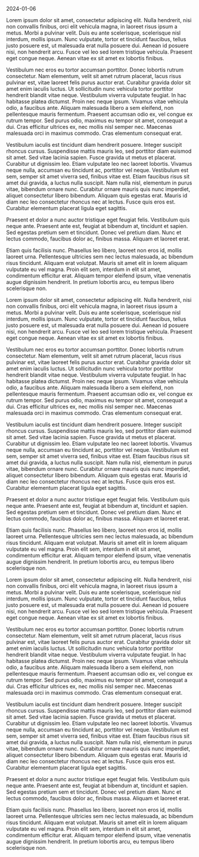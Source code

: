 2024-01-06

Lorem ipsum dolor sit amet, consectetur adipiscing elit. Nulla hendrerit, nisi non convallis finibus, orci elit vehicula magna, in laoreet risus ipsum a metus. Morbi a pulvinar velit. Duis eu ante scelerisque, scelerisque nisl interdum, mollis ipsum. Nunc vulputate, tortor et tincidunt faucibus, tellus justo posuere est, ut malesuada erat nulla posuere dui. Aenean id posuere nisi, non hendrerit arcu. Fusce vel leo sed lorem tristique vehicula. Praesent eget congue neque. Aenean vitae ex sit amet ex lobortis finibus.

Vestibulum nec eros eu tortor accumsan porttitor. Donec lobortis rutrum consectetur. Nam elementum, velit sit amet rutrum placerat, lacus risus pulvinar est, vitae laoreet felis purus auctor erat. Curabitur gravida dolor sit amet enim iaculis luctus. Ut sollicitudin nunc vehicula tortor porttitor hendrerit blandit vitae neque. Vestibulum viverra vulputate feugiat. In hac habitasse platea dictumst. Proin nec neque ipsum. Vivamus vitae vehicula odio, a faucibus ante. Aliquam malesuada libero a sem eleifend, non pellentesque mauris fermentum. Praesent accumsan odio ex, vel congue ex rutrum tempor. Sed purus odio, maximus eu tempor sit amet, consequat a dui. Cras efficitur ultrices ex, nec mollis nisl semper nec. Maecenas malesuada orci in maximus commodo. Cras elementum consequat erat.

Vestibulum iaculis est tincidunt diam hendrerit posuere. Integer suscipit rhoncus cursus. Suspendisse mattis mauris leo, sed porttitor diam euismod sit amet. Sed vitae lacinia sapien. Fusce gravida ut metus et placerat. Curabitur ut dignissim leo. Etiam vulputate leo nec laoreet lobortis. Vivamus neque nulla, accumsan eu tincidunt ac, porttitor vel neque. Vestibulum est sem, semper sit amet viverra sed, finibus vitae est. Etiam faucibus risus sit amet dui gravida, a luctus nulla suscipit. Nam nulla nisl, elementum in purus vitae, bibendum ornare nunc. Curabitur ornare mauris quis nunc imperdiet, aliquet consectetur libero bibendum. Aliquam quis egestas erat. Mauris id diam nec leo consectetur rhoncus nec at lectus. Fusce quis eros est. Curabitur elementum placerat ligula eget sagittis.

Praesent et dolor a nunc auctor tristique eget feugiat felis. Vestibulum quis neque ante. Praesent ante est, feugiat at bibendum at, tincidunt et sapien. Sed egestas pretium sem et tincidunt. Donec vel pretium diam. Nunc et lectus commodo, faucibus dolor ac, finibus massa. Aliquam et laoreet erat.

Etiam quis facilisis nunc. Phasellus leo libero, laoreet non eros id, mollis laoreet urna. Pellentesque ultricies sem nec lectus malesuada, ac bibendum risus tincidunt. Aliquam erat volutpat. Mauris sit amet elit in lorem aliquam vulputate eu vel magna. Proin elit sem, interdum in elit sit amet, condimentum efficitur erat. Aliquam tempor eleifend ipsum, vitae venenatis augue dignissim hendrerit. In pretium lobortis arcu, eu tempus libero scelerisque non. 

Lorem ipsum dolor sit amet, consectetur adipiscing elit. Nulla hendrerit, nisi non convallis finibus, orci elit vehicula magna, in laoreet risus ipsum a metus. Morbi a pulvinar velit. Duis eu ante scelerisque, scelerisque nisl interdum, mollis ipsum. Nunc vulputate, tortor et tincidunt faucibus, tellus justo posuere est, ut malesuada erat nulla posuere dui. Aenean id posuere nisi, non hendrerit arcu. Fusce vel leo sed lorem tristique vehicula. Praesent eget congue neque. Aenean vitae ex sit amet ex lobortis finibus.

Vestibulum nec eros eu tortor accumsan porttitor. Donec lobortis rutrum consectetur. Nam elementum, velit sit amet rutrum placerat, lacus risus pulvinar est, vitae laoreet felis purus auctor erat. Curabitur gravida dolor sit amet enim iaculis luctus. Ut sollicitudin nunc vehicula tortor porttitor hendrerit blandit vitae neque. Vestibulum viverra vulputate feugiat. In hac habitasse platea dictumst. Proin nec neque ipsum. Vivamus vitae vehicula odio, a faucibus ante. Aliquam malesuada libero a sem eleifend, non pellentesque mauris fermentum. Praesent accumsan odio ex, vel congue ex rutrum tempor. Sed purus odio, maximus eu tempor sit amet, consequat a dui. Cras efficitur ultrices ex, nec mollis nisl semper nec. Maecenas malesuada orci in maximus commodo. Cras elementum consequat erat.

Vestibulum iaculis est tincidunt diam hendrerit posuere. Integer suscipit rhoncus cursus. Suspendisse mattis mauris leo, sed porttitor diam euismod sit amet. Sed vitae lacinia sapien. Fusce gravida ut metus et placerat. Curabitur ut dignissim leo. Etiam vulputate leo nec laoreet lobortis. Vivamus neque nulla, accumsan eu tincidunt ac, porttitor vel neque. Vestibulum est sem, semper sit amet viverra sed, finibus vitae est. Etiam faucibus risus sit amet dui gravida, a luctus nulla suscipit. Nam nulla nisl, elementum in purus vitae, bibendum ornare nunc. Curabitur ornare mauris quis nunc imperdiet, aliquet consectetur libero bibendum. Aliquam quis egestas erat. Mauris id diam nec leo consectetur rhoncus nec at lectus. Fusce quis eros est. Curabitur elementum placerat ligula eget sagittis.

Praesent et dolor a nunc auctor tristique eget feugiat felis. Vestibulum quis neque ante. Praesent ante est, feugiat at bibendum at, tincidunt et sapien. Sed egestas pretium sem et tincidunt. Donec vel pretium diam. Nunc et lectus commodo, faucibus dolor ac, finibus massa. Aliquam et laoreet erat.

Etiam quis facilisis nunc. Phasellus leo libero, laoreet non eros id, mollis laoreet urna. Pellentesque ultricies sem nec lectus malesuada, ac bibendum risus tincidunt. Aliquam erat volutpat. Mauris sit amet elit in lorem aliquam vulputate eu vel magna. Proin elit sem, interdum in elit sit amet, condimentum efficitur erat. Aliquam tempor eleifend ipsum, vitae venenatis augue dignissim hendrerit. In pretium lobortis arcu, eu tempus libero scelerisque non. 



Lorem ipsum dolor sit amet, consectetur adipiscing elit. Nulla hendrerit, nisi non convallis finibus, orci elit vehicula magna, in laoreet risus ipsum a metus. Morbi a pulvinar velit. Duis eu ante scelerisque, scelerisque nisl interdum, mollis ipsum. Nunc vulputate, tortor et tincidunt faucibus, tellus justo posuere est, ut malesuada erat nulla posuere dui. Aenean id posuere nisi, non hendrerit arcu. Fusce vel leo sed lorem tristique vehicula. Praesent eget congue neque. Aenean vitae ex sit amet ex lobortis finibus.

Vestibulum nec eros eu tortor accumsan porttitor. Donec lobortis rutrum consectetur. Nam elementum, velit sit amet rutrum placerat, lacus risus pulvinar est, vitae laoreet felis purus auctor erat. Curabitur gravida dolor sit amet enim iaculis luctus. Ut sollicitudin nunc vehicula tortor porttitor hendrerit blandit vitae neque. Vestibulum viverra vulputate feugiat. In hac habitasse platea dictumst. Proin nec neque ipsum. Vivamus vitae vehicula odio, a faucibus ante. Aliquam malesuada libero a sem eleifend, non pellentesque mauris fermentum. Praesent accumsan odio ex, vel congue ex rutrum tempor. Sed purus odio, maximus eu tempor sit amet, consequat a dui. Cras efficitur ultrices ex, nec mollis nisl semper nec. Maecenas malesuada orci in maximus commodo. Cras elementum consequat erat.

Vestibulum iaculis est tincidunt diam hendrerit posuere. Integer suscipit rhoncus cursus. Suspendisse mattis mauris leo, sed porttitor diam euismod sit amet. Sed vitae lacinia sapien. Fusce gravida ut metus et placerat. Curabitur ut dignissim leo. Etiam vulputate leo nec laoreet lobortis. Vivamus neque nulla, accumsan eu tincidunt ac, porttitor vel neque. Vestibulum est sem, semper sit amet viverra sed, finibus vitae est. Etiam faucibus risus sit amet dui gravida, a luctus nulla suscipit. Nam nulla nisl, elementum in purus vitae, bibendum ornare nunc. Curabitur ornare mauris quis nunc imperdiet, aliquet consectetur libero bibendum. Aliquam quis egestas erat. Mauris id diam nec leo consectetur rhoncus nec at lectus. Fusce quis eros est. Curabitur elementum placerat ligula eget sagittis.

Praesent et dolor a nunc auctor tristique eget feugiat felis. Vestibulum quis neque ante. Praesent ante est, feugiat at bibendum at, tincidunt et sapien. Sed egestas pretium sem et tincidunt. Donec vel pretium diam. Nunc et lectus commodo, faucibus dolor ac, finibus massa. Aliquam et laoreet erat.

Etiam quis facilisis nunc. Phasellus leo libero, laoreet non eros id, mollis laoreet urna. Pellentesque ultricies sem nec lectus malesuada, ac bibendum risus tincidunt. Aliquam erat volutpat. Mauris sit amet elit in lorem aliquam vulputate eu vel magna. Proin elit sem, interdum in elit sit amet, condimentum efficitur erat. Aliquam tempor eleifend ipsum, vitae venenatis augue dignissim hendrerit. In pretium lobortis arcu, eu tempus libero scelerisque non. 
